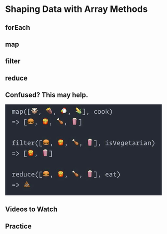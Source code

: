 # Shaping Data with Array Methods

## forEach

## map

## filter

## reduce

## Confused? This may help. 
![emojis](../assets/array_methods.png)

## Videos to Watch

## Practice
